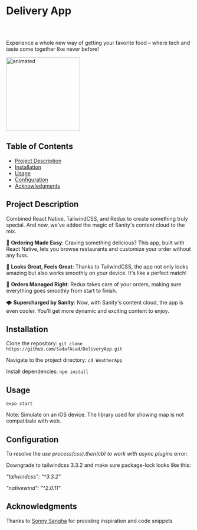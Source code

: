 # Delivery App

<p align="center" style="display: inline-block">
  <div><p>Experience a whole new way of getting your favorite food – where tech and taste come together like never before!</p></div>
  <img src="assets/DeliveryAppDemo.gif" alt="animated" width='200' />
</p>

## Table of Contents

- [Project Description](#project-description)
- [Installation](#installation)
- [Usage](#usage)
- [Configuration](#configuration)
- [Acknowledgments](#acknowledgments)

## Project Description

Combined React Native, TailwindCSS, and Redux to create something truly special. And now, we've added the magic of Sanity's content cloud to the mix.

🍔 **Ordering Made Easy**: Craving something delicious? This app, built with React Native, lets you browse restaurants and customize your order without any fuss.

💼 **Looks Great, Feels Great**: Thanks to TailwindCSS, the app not only looks amazing but also works smoothly on your device. It's like a perfect match!

🛒 **Orders Managed Right**: Redux takes care of your orders, making sure everything goes smoothly from start to finish.

🌩️ **Supercharged by Sanity**: Now, with Sanity's content cloud, the app is even cooler. You'll get more dynamic and exciting content to enjoy.


## Installation

Clone the repository: `git clone https://github.com/SadafAsad/DeliveryApp.git`

Navigate to the project directory: `cd WeatherApp`

Install dependencies: `npm install`

## Usage

``` expo start ```

Note: Simulate on an iOS device. The library used for showing map is not compatibale with web.

## Configuration

To resolve the *use process(css).then(cb) to work with async plugins* error: 

Downgrade to tailwindcss 3.3.2 and make sure package-lock looks like this: 

*"tailwindcss": "^3.3.2"*

*"nativewind": "^2.0.11"*

## Acknowledgments

Thanks to [Sonny Sangha](https://github.com/sonnysangha) for providing inspiration and code snippets



